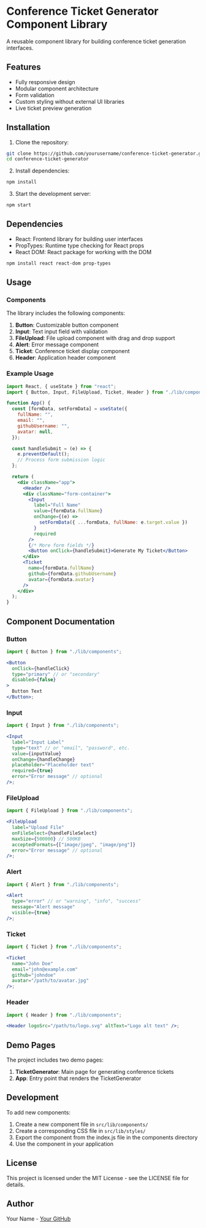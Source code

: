 # Conference Ticket Generator Component Library

A reusable component library for building conference ticket generation interfaces.

## Features

- Fully responsive design
- Modular component architecture
- Form validation
- Custom styling without external UI libraries
- Live ticket preview generation

## Installation

1. Clone the repository:

```bash
git clone https://github.com/yourusername/conference-ticket-generator.git
cd conference-ticket-generator
```

2. Install dependencies:

```bash
npm install
```

3. Start the development server:

```bash
npm start
```

## Dependencies

- React: Frontend library for building user interfaces
- PropTypes: Runtime type checking for React props
- React DOM: React package for working with the DOM

```bash
npm install react react-dom prop-types
```

## Usage

### Components

The library includes the following components:

1. **Button**: Customizable button component
2. **Input**: Text input field with validation
3. **FileUpload**: File upload component with drag and drop support
4. **Alert**: Error message component
5. **Ticket**: Conference ticket display component
6. **Header**: Application header component

### Example Usage

```jsx
import React, { useState } from "react";
import { Button, Input, FileUpload, Ticket, Header } from "./lib/components";

function App() {
  const [formData, setFormData] = useState({
    fullName: "",
    email: "",
    githubUsername: "",
    avatar: null,
  });

  const handleSubmit = (e) => {
    e.preventDefault();
    // Process form submission logic
  };

  return (
    <div className="app">
      <Header />
      <div className="form-container">
        <Input
          label="Full Name"
          value={formData.fullName}
          onChange={(e) =>
            setFormData({ ...formData, fullName: e.target.value })
          }
          required
        />
        {/* More form fields */}
        <Button onClick={handleSubmit}>Generate My Ticket</Button>
      </div>
      <Ticket
        name={formData.fullName}
        github={formData.githubUsername}
        avatar={formData.avatar}
      />
    </div>
  );
}
```

## Component Documentation

### Button

```jsx
import { Button } from "./lib/components";

<Button
  onClick={handleClick}
  type="primary" // or "secondary"
  disabled={false}
>
  Button Text
</Button>;
```

### Input

```jsx
import { Input } from "./lib/components";

<Input
  label="Input Label"
  type="text" // or "email", "password", etc.
  value={inputValue}
  onChange={handleChange}
  placeholder="Placeholder text"
  required={true}
  error="Error message" // optional
/>;
```

### FileUpload

```jsx
import { FileUpload } from "./lib/components";

<FileUpload
  label="Upload File"
  onFileSelect={handleFileSelect}
  maxSize={500000} // 500KB
  acceptedFormats={["image/jpeg", "image/png"]}
  error="Error message" // optional
/>;
```

### Alert

```jsx
import { Alert } from "./lib/components";

<Alert
  type="error" // or "warning", "info", "success"
  message="Alert message"
  visible={true}
/>;
```

### Ticket

```jsx
import { Ticket } from "./lib/components";

<Ticket
  name="John Doe"
  email="john@example.com"
  github="johndoe"
  avatar="/path/to/avatar.jpg"
/>;
```

### Header

```jsx
import { Header } from "./lib/components";

<Header logoSrc="/path/to/logo.svg" altText="Logo alt text" />;
```

## Demo Pages

The project includes two demo pages:

1. **TicketGenerator**: Main page for generating conference tickets
2. **App**: Entry point that renders the TicketGenerator

## Development

To add new components:

1. Create a new component file in `src/lib/components/`
2. Create a corresponding CSS file in `src/lib/styles/`
3. Export the component from the index.js file in the components directory
4. Use the component in your application

## License

This project is licensed under the MIT License - see the LICENSE file for details.

## Author

Your Name - [Your GitHub](https://github.com/yourusername)
